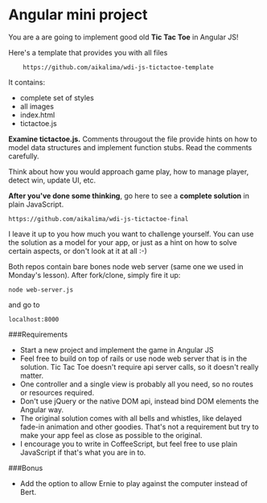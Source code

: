 
Angular mini project
===

You are a are going to implement good old **Tic Tac Toe** in Angular JS!

Here's a template that provides you with all files

		https://github.com/aikalima/wdi-js-tictactoe-template

It contains:

- complete set of styles
- all images
- index.html
- tictactoe.js
	
**Examine tictactoe.js.** Comments througout the file provide hints on how to model data structures and implement function stubs. Read the comments carefully.

Think about how you would approach game play, how to manage player, detect win, update UI, etc.

**After you've done some thinking**, go here to see a **complete solution** in plain JavaScript. 

	https://github.com/aikalima/wdi-js-tictactoe-final

I leave it up to you how much you want to challenge yourself. You can use the solution as a model for your app, or just as a hint on how to solve certain aspects, or don't look at it at all :-)

Both repos contain bare bones node web server (same one we used in Monday's lesson). After fork/clone, simply fire it up:

	node web-server.js
	
and go to 

	localhost:8000
	
		
###Requirements

- Start a new project and implement the game in Angular JS
- Feel free to build on top of rails or use node web server that is in the solution. Tic Tac Toe doesn't require api server calls, so it doesn't really matter.
- One controller and a single view is probably all you need, so no routes or resources required.
- Don't use jQuery or the native DOM api, instead bind DOM elements the Angular way.
- The original solution comes with all bells and whistles, like delayed fade-in animation and other goodies. That's not a requirement but try to make your app feel as close as possible to the original.
- I encourage you to write in CoffeeScript, but feel free to use plain JavaScript if that's what you are in to.

###Bonus

-	Add the option to allow Ernie to play against the computer instead of Bert.


